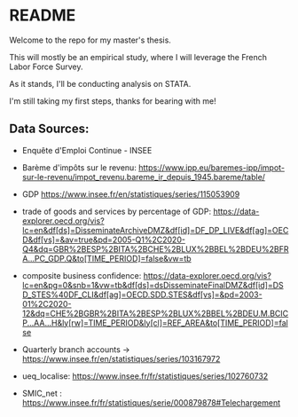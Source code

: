 # README

Welcome to the repo for my master's thesis. 

This will mostly be an empirical study, where I will leverage the French Labor Force Survey. 

As it stands, I'll be conducting analysis on STATA. 

I'm still taking my first steps, thanks for bearing with me!

## Data Sources:

- Enquête d'Emploi Continue - INSEE

- Barème d'impôts sur le revenu: https://www.ipp.eu/baremes-ipp/impot-sur-le-revenu/impot_revenu.bareme_ir_depuis_1945.bareme/table/

- GDP  https://www.insee.fr/en/statistiques/series/115053909 

- trade of goods and services by percentage of GDP: https://data-explorer.oecd.org/vis?lc=en&df[ds]=DisseminateArchiveDMZ&df[id]=DF_DP_LIVE&df[ag]=OECD&df[vs]=&av=true&pd=2005-Q1%2C2020-Q4&dq=GBR%2BESP%2BITA%2BCHE%2BLUX%2BBEL%2BDEU%2BFRA...PC_GDP.Q&to[TIME_PERIOD]=false&vw=tb

- composite business confidence: https://data-explorer.oecd.org/vis?lc=en&pg=0&snb=1&vw=tb&df[ds]=dsDisseminateFinalDMZ&df[id]=DSD_STES%40DF_CLI&df[ag]=OECD.SDD.STES&df[vs]=&pd=2003-01%2C2020-12&dq=CHE%2BGBR%2BITA%2BESP%2BLUX%2BBEL%2BDEU.M.BCICP...AA...H&ly[rw]=TIME_PERIOD&ly[cl]=REF_AREA&to[TIME_PERIOD]=false 

- Quarterly branch accounts -> https://www.insee.fr/en/statistiques/series/103167972

- ueq_localise: https://www.insee.fr/fr/statistiques/series/102760732 

- SMIC_net : https://www.insee.fr/fr/statistiques/serie/000879878#Telechargement 


